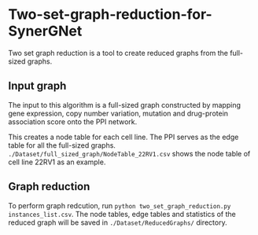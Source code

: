 # Two-set-graph-reduction-for-SynerGNet
Two set graph reduction is a tool to create reduced graphs from the full-sized graphs.
## Input graph
The input to this algorithm is a full-sized graph constructed by mapping gene expression, copy number variation, mutation and drug-protein association score onto the PPI network. 

This creates a node table for each cell line. The PPI serves as the edge table for all the full-sized graphs. ```./Dataset/full_sized_graph/NodeTable_22RV1.csv``` shows the node table of cell line 22RV1 as an example.
## Graph reduction
To perform graph redcution, run ```python two_set_graph_reduction.py instances_list.csv```. The node tables, edge tables and statistics of the reduced graph will be saved in ```./Dataset/ReducedGraphs/``` directory.




